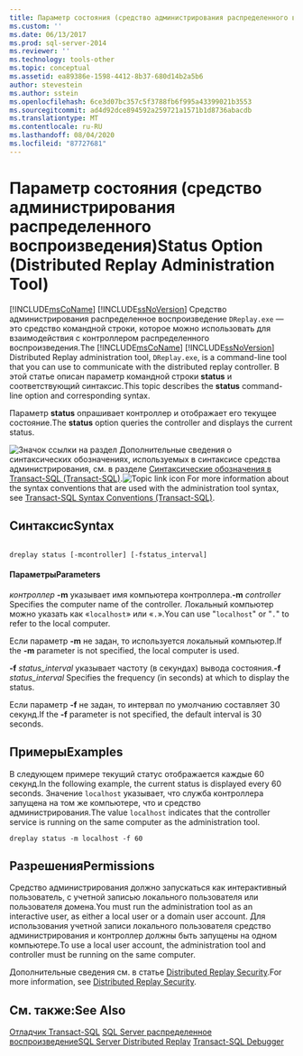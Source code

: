 ```yaml
---
title: Параметр состояния (средство администрирования распределенного воспроизведения) | Документы Майкрософт
ms.custom: ''
ms.date: 06/13/2017
ms.prod: sql-server-2014
ms.reviewer: ''
ms.technology: tools-other
ms.topic: conceptual
ms.assetid: ea89386e-1598-4412-8b37-680d14b2a5b6
author: stevestein
ms.author: sstein
ms.openlocfilehash: 6ce3d07bc357c5f3788fb6f995a43399021b3553
ms.sourcegitcommit: ad4d92dce894592a259721a1571b1d8736abacdb
ms.translationtype: MT
ms.contentlocale: ru-RU
ms.lasthandoff: 08/04/2020
ms.locfileid: "87727681"
---
```

# <a name="status-option-distributed-replay-administration-tool"></a><span data-ttu-id="0688e-102">Параметр состояния (средство администрирования распределенного воспроизведения)</span><span class="sxs-lookup"><span data-stu-id="0688e-102">Status Option (Distributed Replay Administration Tool)</span></span>
  <span data-ttu-id="0688e-103">[!INCLUDE[msCoName](../../includes/msconame-md.md)] [!INCLUDE[ssNoVersion](../../includes/ssnoversion-md.md)] Средство администрирования распределенное воспроизведение `DReplay.exe` — это средство командной строки, которое можно использовать для взаимодействия с контроллером распределенного воспроизведения.</span><span class="sxs-lookup"><span data-stu-id="0688e-103">The [!INCLUDE[msCoName](../../includes/msconame-md.md)] [!INCLUDE[ssNoVersion](../../includes/ssnoversion-md.md)] Distributed Replay administration tool, `DReplay.exe`, is a command-line tool that you can use to communicate with the distributed replay controller.</span></span> <span data-ttu-id="0688e-104">В этой статье описан параметр командной строки **status** и соответствующий синтаксис.</span><span class="sxs-lookup"><span data-stu-id="0688e-104">This topic describes the **status** command-line option and corresponding syntax.</span></span>

 <span data-ttu-id="0688e-105">Параметр **status** опрашивает контроллер и отображает его текущее состояние.</span><span class="sxs-lookup"><span data-stu-id="0688e-105">The **status** option queries the controller and displays the current status.</span></span>

 <span data-ttu-id="0688e-106">![Значок ссылки на раздел](../../database-engine/media/topic-link.gif "Значок ссылки на раздел") Дополнительные сведения о синтаксических обозначениях, используемых в синтаксисе средства администрирования, см. в разделе [Синтаксические обозначения в Transact-SQL (Transact-SQL)](/sql/t-sql/language-elements/transact-sql-syntax-conventions-transact-sql).</span><span class="sxs-lookup"><span data-stu-id="0688e-106">![Topic link icon](../../database-engine/media/topic-link.gif "Topic link icon") For more information about the syntax conventions that are used with the administration tool syntax, see [Transact-SQL Syntax Conventions &#40;Transact-SQL&#41;](/sql/t-sql/language-elements/transact-sql-syntax-conventions-transact-sql).</span></span>

## <a name="syntax"></a><span data-ttu-id="0688e-107">Синтаксис</span><span class="sxs-lookup"><span data-stu-id="0688e-107">Syntax</span></span>

```

dreplay status [-mcontroller] [-fstatus_interval]
```

#### <a name="parameters"></a><span data-ttu-id="0688e-108">Параметры</span><span class="sxs-lookup"><span data-stu-id="0688e-108">Parameters</span></span>
 <span data-ttu-id="0688e-109">*контроллер* **-m** указывает имя компьютера контроллера.</span><span class="sxs-lookup"><span data-stu-id="0688e-109">**-m** *controller* Specifies the computer name of the controller.</span></span> <span data-ttu-id="0688e-110">Локальный компьютер можно указать как «`localhost`» или «`.`».</span><span class="sxs-lookup"><span data-stu-id="0688e-110">You can use "`localhost`" or "`.`" to refer to the local computer.</span></span>

 <span data-ttu-id="0688e-111">Если параметр **-m** не задан, то используется локальный компьютер.</span><span class="sxs-lookup"><span data-stu-id="0688e-111">If the **-m** parameter is not specified, the local computer is used.</span></span>

 <span data-ttu-id="0688e-112">**-f** *status_interval* указывает частоту (в секундах) вывода состояния.</span><span class="sxs-lookup"><span data-stu-id="0688e-112">**-f** *status_interval* Specifies the frequency (in seconds) at which to display the status.</span></span>

 <span data-ttu-id="0688e-113">Если параметр **-f** не задан, то интервал по умолчанию составляет 30 секунд.</span><span class="sxs-lookup"><span data-stu-id="0688e-113">If the **-f** parameter is not specified, the default interval is 30 seconds.</span></span>

## <a name="examples"></a><span data-ttu-id="0688e-114">Примеры</span><span class="sxs-lookup"><span data-stu-id="0688e-114">Examples</span></span>
 <span data-ttu-id="0688e-115">В следующем примере текущий статус отображается каждые 60 секунд.</span><span class="sxs-lookup"><span data-stu-id="0688e-115">In the following example, the current status is displayed every 60 seconds.</span></span> <span data-ttu-id="0688e-116">Значение `localhost` указывает, что служба контроллера запущена на том же компьютере, что и средство администрирования.</span><span class="sxs-lookup"><span data-stu-id="0688e-116">The value `localhost` indicates that the controller service is running on the same computer as the administration tool.</span></span>

```
dreplay status -m localhost -f 60
```

## <a name="permissions"></a><span data-ttu-id="0688e-117">Разрешения</span><span class="sxs-lookup"><span data-stu-id="0688e-117">Permissions</span></span>
 <span data-ttu-id="0688e-118">Средство администрирования должно запускаться как интерактивный пользователь, с учетной записью локального пользователя или пользователя домена.</span><span class="sxs-lookup"><span data-stu-id="0688e-118">You must run the administration tool as an interactive user, as either a local user or a domain user account.</span></span> <span data-ttu-id="0688e-119">Для использования учетной записи локального пользователя средство администрирования и контроллер должны быть запущены на одном компьютере.</span><span class="sxs-lookup"><span data-stu-id="0688e-119">To use a local user account, the administration tool and controller must be running on the same computer.</span></span>

 <span data-ttu-id="0688e-120">Дополнительные сведения см. в статье [Distributed Replay Security](distributed-replay-security.md).</span><span class="sxs-lookup"><span data-stu-id="0688e-120">For more information, see [Distributed Replay Security](distributed-replay-security.md).</span></span>

## <a name="see-also"></a><span data-ttu-id="0688e-121">См. также:</span><span class="sxs-lookup"><span data-stu-id="0688e-121">See Also</span></span>
 <span data-ttu-id="0688e-122">[Отладчик Transact-SQL](../../relational-databases/scripting/transact-sql-debugger.md) [SQL Server распределенное воспроизведение](sql-server-distributed-replay.md)</span><span class="sxs-lookup"><span data-stu-id="0688e-122">[SQL Server Distributed Replay](sql-server-distributed-replay.md) [Transact-SQL Debugger](../../relational-databases/scripting/transact-sql-debugger.md)</span></span>


